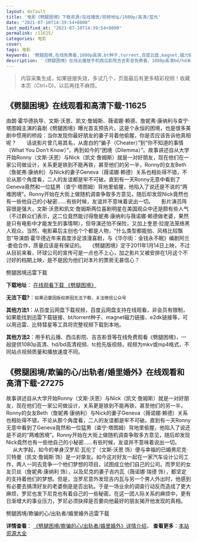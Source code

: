 ```yaml
---
layout: default
title: '电影《劈腿困境》下载资源/在线播放/视频地址/1080p/高清/蓝光'
date: "2021-07-10T14:39:54+0800"
last_modified_at: "2021-07-10T14:39:54+0800"
permalink: /11625/
categories: 电影
cover:
tags: 电影
keywords: '劈腿困境,在线免费看,1080p高清,bt种子,torrent,百度云盘,magnet,磁力链,迅雷下载资源'
description: '《劈腿困境》在线云播放手机西瓜影院吉吉影音免费看，1080p高清bd/hd未删减完整版和tc抢先枪版，mkv/mp4格式，附带bt/torrent种子、magnet/磁力链、百度云盘、网盘资源迅雷下载链接'
---
```


>内容采集生成，如果链接失效，多试几个，页面最后有更多精彩视频！收藏本页（Ctrl+D)，以后再找不麻烦。


## 《劈腿困境》在线观看和高清下载-11625

由朗·霍华德执导、文斯·沃恩、凯文·詹姆斯、薇诺娜·赖德、詹妮弗·康纳利与查宁·塔图姆主演的喜剧《劈腿困境》曝光首支预告片。这是个永恒的困境，也是很多美剧中惯用的桥段：当你发现你最好朋友的妻子背着他偷腥，你是否应该告诉他真相呢？　　话说影片曾几易其名，从直白的“骗子（Cheater）”到“你不知道的事情（What You Don’t Know）”，再到如今的“困境（Dilemma）”。故事讲述自从大学开始Ronny（文斯·沃恩）与Nick（凯文·詹姆斯）就是一对好朋友，现在他们在一家公司做设计，关系更是铁到不能再铁，甚至他们的另一半，Ronny的女友Beth（詹妮弗·康纳利）与Nick的妻子Geneva（薇诺娜·赖德）关系也相处得不错，不论从那个角度看，二人的友谊都是牢不可破。直到有一天Ronny无意中看到了Geneva竟然和一位猛男（查宁·塔图姆）背地里偷腥，他陷入了说还是不说的“两难困境”。Ronny开始在大街上做随机调查争取多方意见，随后却发现Nick竟然也有一些他自己的小秘密……有些时候，友谊并不意味着说出一切。　　影片演员阵容很是强大，文斯·沃恩和凯文·詹姆斯两位喜剧明星在美国观众中还是颇有些人气（不过群众们表示，这二位竟然能讨得詹妮弗·康纳利与薇诺娜·赖德做老婆，果然是只有电影中才能发生的事情啊），但导演还怕不保险，又加上奎恩·拉提法笼络黑人观众。当然，电影幕后主创也个个都是人物，“什么类型都能拍、风格比较飘忽”导演朗·霍华德近年来首度涉足浪漫喜剧，与《华尔街：金钱永不眠》编剧阿兰·娄伯合作，质量应该是有保证的。　　《劈腿困境》定于2011年1月14日上映，不过从目前来看，环球公司的宣传可是一点也不上心，加之影片又被安排在1月这个不讨好的档期上映，是不是因为他们对本片的票房无甚信心？


劈腿困境迅雷下载

**下载地址**： [在线观看下载 《劈腿困境》](https://www.993dy.com//vod-detail-id-35454.html) 


**无法下载?**：`如果迅雷因版权原因无法下载，关注微信公众号 `

**其他方法1**：从百度云网盘下载视频，百度云网盘支持在线观看，非会员有限制，如果能找到迅雷下载链接、bt/torrent种子、magnet磁力链接、e2dk链接等，可以用迅雷、比特彗星等工具将完整视频下载到本地。

**其他方法2**：用手机云播、西瓜影院、吉吉影音等在线免费观看《劈腿困境》，一般提供1080p高清、hd/bd高清视频、tc抢先版视频，视频为mkv或mp4格式，不同站点视频质量和播放速度不同。


## 《劈腿困境/欺骗的心/出轨者/婚里婚外》在线观看和高清下载-27275

故事讲述自从大学开始Ronny（文斯&middot;沃恩）与Nick（凯文&middot;詹姆斯）就是一对好朋友，现在他们在一家公司做设计，关系更是铁到不能再铁，甚至他们的另一半，Ronny的女友Beth（詹妮弗·康纳利）与Nick的妻子Geneva（薇诺娜·赖德）关系也相处得不错，不论从那个角度看，二人的友谊都是牢不可破。直到有一天Ronny无意中看到了Geneva竟然和一位猛男（查宁·塔图姆）背地里偷腥，他陷入了说还是不说的“两难困境”。Ronny开始在大街上做随机调查争取多方意见，随后却发现Nick竟然也有一些他自己的小秘密……有些时候，友谊并不意味着说出一切。<br />　 从大学起，如今的单身汉罗尼&middot;瓦伦丁（文斯·沃恩 饰）便与幸福的已婚男尼克·贝特曼（凯文·詹姆斯 饰）是一对挚友。如今这对好友一起在一家汽车设计公司工作，两人一同去竞争一个他们梦想的项目，试图成立他们自己的公司。而罗尼的女友贝丝（詹妮弗·康纳利 饰），以及尼克的妻子吉内瓦（薇诺娜&middot;瑞德 饰），都坚定的支持着他们的梦想。但是，当罗尼意外发现吉内瓦与另一个<span class="t_tag" href="tag.php?name=%C4%D0%C8%CB">男人外出时，他感到有必要去搞清好友的老婆倒是是否出轨。于是一场业余的调查行动反而造成了更大麻烦，罗尼也发下尼克也有着自己的一些秘密。在这一团人际关系的麻烦中，更有日渐增大的事业压力，罗尼必须抉择是否要向他最好的朋友揭开他发现的真相。


劈腿困境/欺骗的心/出轨者/婚里婚外迅雷下载

**详情查看**： [《劈腿困境/欺骗的心/出轨者/婚里婚外》详情介绍](/movie/27275/)， **查看更多**：[本站资源大全](/movie/t/all/)

